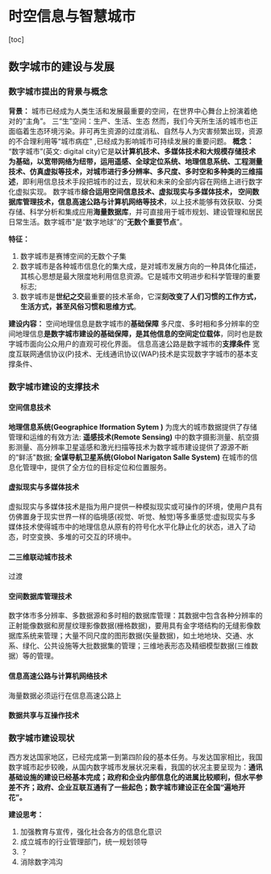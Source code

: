 # 时空信息与智慧城市

[toc]

## 数字城市的建设与发展

### 数字城市提出的背景与概念

**背景：** 城市已经成为人类生活和发展最重要的空间，在世界中心舞台上扮演着绝对的“主角”。
三“生”空间：生产、生活、生态
然而，我们今天所生活的城市也正面临着生态环境污染。非可再生资源的过度消私、自然与人为灾害频繁出现，资源的不合理利用等“城市病症" ,已经成为影响城市可持续发展的重要问题。
**概念：** “数字城市”(英文: digital city)它是**以计算机技术、多媒体技术和大规模存储技术为基础，以宽带网络为纽带，运用遥感、全球定位系统、地理信息系统、工程测量技术、仿真虚拟等技术，对城市进行多分辨率、多尺度、多时空和多种类的三维描述**，即利用信息技术手段把城市的过去，现状和未来的全部内容在网络上进行数字化虚拟实现。
数字城市**综合运用空间信息技术、虚拟现实与多媒体技术， 空间数据库管理技术，信息高速公路与计算机网络等技术**，以上技术能够有效获取、分类存储、科学分析和集成应用**海量数据库**，并可直接用于城市规划、建设管理和居民日常生活。数字城市"是“数字地球”的“**无数个重要节点**”。

**特征：**

1. 数字城市是赛博空间的无数个子集
2. 数字城市是各种城市信息化的集大成，是对城市发展方向的一种具体化描述，其核心思想是最大限度地利用信息资源。它是城市文明进步和科学管理的重要标志;
3. 数字城市是**世纪之交**最重要的技术革命，它深**刻改变了人们习惯的工作方式，生活方式，甚至风俗习惯和思维方式**。

**建设内容：**
空间地理信息是数字城市的**基础保障**
多尺度、多时相和多分辨率的空间地理信息**是数字城市建设的基础保障，是其他信息的空间定位载体**，同时也是数字城市面向公众用户的直观可视化界面。
信息高速公路是数字城市的**支撑条件**
宽度互联网通信协议(P)技术、无线通讯协议(WAP)技术是实现数字字城市的基本支撑条件、

### 数字城市建设的支撑技术

#### 空间信息技术

**地理信息系统(Geographice Iformation Sytem )** 为庞大的城市数据提供了存储管理和运维的有效方法:
**遥感技术(Remote Sensing)** 中的数字摄影测量、航空摄影测量、高分辨率卫星遥感和激光扫描等技术为数字城市建设提供了源源不断的“鲜活"数据;
**全谋导航卫星系统(Globol Narigaton Salle System)** 在城市的信息化管理中，提供了全方位的目标定位和位置服务。

#### 虚拟现实与多媒体技术

虚拟现实与多媒体技术是指为用户提供一种模拟现实或可操作的环境，使用户具有仿佛置身于现实世界一样的临境感(视觉、听觉、触觉)等多重感觉:虚拟现实与多媒体技术使得城市中的地理信息从原有的符号化水平化静止化的状态，进入了动态，时空变换、多堆的可交互的环境中。

#### 二三维联动城市技术

过渡

#### 空间数据库管理技术

数字体市多分辨率、多数据源和多时相的数据库管理：其数据中包含各种分辨率的正射能像数据和房屋纹理影像数据(栅格数据)，要用具有金字塔结构的无缝影像数据库系统来管理；大量不同尺度的图形数据(矢量数据)，如土地地块、交通、水系、绿化、公共设施等大批数据集的管理；三维地表形态及精细模型数据(三维数据）等的管理。

#### 信息高速公路与计算机网络技术

海量数据必须运行在信息高速公路上

#### 数据共享与互操作技术

### 数字城市建设现状

西方发达国家地区，已经完成第一到第四阶段的基本任务。与发达国家相比，我国数字城市起步较晚，从国内数字城市发展状况来看，我国的状况主要呈现为：**通讯基础设施的建设已经基本完成；政府和企业内部信息化的进属比较顺利，但水平参差不齐；政府、企业互联互通有了一些起色；数字城市建设正在全国“遍地开花”。**

**建设思考：**

1. 加强教育与宣传，强化社会各方的信息化意识
2. 成立城市的行业管理部门，统一规划领导
3. ？
4. 消除数字鸿沟
